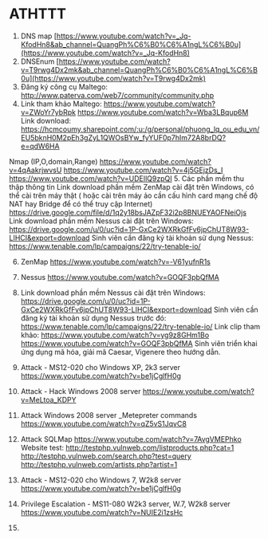 # ATHTTT

1. DNS map [https://www.youtube.com/watch?v=_Jq-KfodHn8&ab_channel=QuangPh%C6%B0%C6%A1ngL%C6%B0u](https://www.youtube.com/watch?v=_Jq-KfodHn8)
2. DNSEnum [https://www.youtube.com/watch?v=T9rwg4Dx2mk&ab_channel=QuangPh%C6%B0%C6%A1ngL%C6%B0u](https://www.youtube.com/watch?v=T9rwg4Dx2mk)
3. Đăng ký công cụ Maltego: http://www.paterva.com/web7/community/community.php
4. Link tham khảo Maltego:
https://www.youtube.com/watch?v=ZWoYr7ybRpk
https://www.youtube.com/watch?v=Wba3LBqup6M
Link download:
https://hcmcoumy.sharepoint.com/:u:/g/personal/phuong_lq_ou_edu_vn/EU5bknH0M2pEh3gZyL1QWOsBYw_fyYUF0p7hIm72A8brDQ?e=qdW6HA

Nmap (IP,O,domain,Range) 
https://www.youtube.com/watch?v=4qAakrjwvsU
https://www.youtube.com/watch?v=4j5GEjzDs_I
https://www.youtube.com/watch?v=UDEIlQ9zpQI
5. Các phần mềm thu thập thông tin
Link download phần mềm ZenMap cài đặt trên Windows, có thể cài trên máy thật ( hoặc cài trên máy ảo cần cấu hình card mạng chế độ NAT hay Bridge để có thể truy cập Internet)
https://drive.google.com/file/d/1q2y18bsJAZpF32i2p8BNUEYAOFNeiOjs
Link download phần mềm Nessus cài đặt trên Windows:
https://drive.google.com/u/0/uc?id=1P-GxCe2WXRkGfFv6jpChUT8W93-LIHCI&export=download
Sinh viên cần đăng ký tài khoản sử dụng Nessus:
https://www.tenable.com/lp/campaigns/22/try-tenable-io/

6. ZenMap https://www.youtube.com/watch?v=-V61yufnR1s
7. Nessus https://www.youtube.com/watch?v=GOQF3pbQfMA

8. Link download phần mềm Nessus cài đặt trên Windows: https://drive.google.com/u/0/uc?id=1P-GxCe2WXRkGfFv6jpChUT8W93-LIHCI&export=download
Sinh viên cần đăng ký tài khoản sử dụng Nessus trước đó: https://www.tenable.com/lp/campaigns/22/try-tenable-io/
Link clip tham khảo:
https://www.youtube.com/watch?v=yg9z8GHm1Bo
https://www.youtube.com/watch?v=GOQF3pbQfMA
Sinh viên triển khai ứng dụng mã hóa, giải mã Caesar, Vigenere theo hướng dẫn.
9. Attack - MS12-020 cho Windows XP, 2k3 server https://www.youtube.com/watch?v=be1jCglfH0g

10. Attack - Hack Windows 2008 server https://www.youtube.com/watch?v=MeLtoa_KDPY
11. Attack Windows 2008 server _Metepreter commands https://www.youtube.com/watch?v=qZ5vS1JqvC8
12. Attack SQLMap https://www.youtube.com/watch?v=7AvgVMEPhko
Website test:
http://testphp.vulnweb.com/listproducts.php?cat=1
http://testphp.vulnweb.com/search.php?test=query
http://testphp.vulnweb.com/artists.php?artist=1
13. Attack - MS12-020 cho Windows 7, W2k8 server https://www.youtube.com/watch?v=be1jCglfH0g
14. Privilege Escalation - MS11-080 W2k3 server, W.7, W2k8 server https://www.youtube.com/watch?v=NUIE2i1zsHc
15. 
